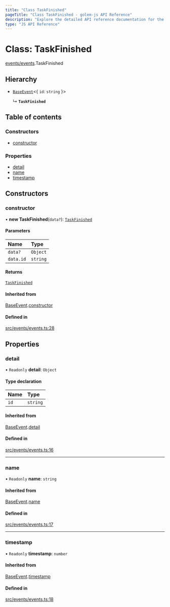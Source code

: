 ```yaml
---
title: "Class TaskFinished"
pageTitle: "Class TaskFinished - golem-js API Reference"
description: "Explore the detailed API reference documentation for the Class TaskFinished within the golem-js SDK for the Golem Network."
type: "JS API Reference"
---
```

# Class: TaskFinished

[events/events](../modules/events_events).TaskFinished

## Hierarchy

- [`BaseEvent`](events_events.BaseEvent)\<\{ `id`: `string`  }\>

  ↳ **`TaskFinished`**

## Table of contents

### Constructors

- [constructor](events_events.TaskFinished#constructor)

### Properties

- [detail](events_events.TaskFinished#detail)
- [name](events_events.TaskFinished#name)
- [timestamp](events_events.TaskFinished#timestamp)

## Constructors

### constructor

• **new TaskFinished**(`data?`): [`TaskFinished`](events_events.TaskFinished)

#### Parameters

| Name | Type |
| :------ | :------ |
| `data?` | `Object` |
| `data.id` | `string` |

#### Returns

[`TaskFinished`](events_events.TaskFinished)

#### Inherited from

[BaseEvent](events_events.BaseEvent).[constructor](events_events.BaseEvent#constructor)

#### Defined in

[src/events/events.ts:28](https://github.com/golemfactory/golem-js/blob/9c218b4/src/events/events.ts#L28)

## Properties

### detail

• `Readonly` **detail**: `Object`

#### Type declaration

| Name | Type |
| :------ | :------ |
| `id` | `string` |

#### Inherited from

[BaseEvent](events_events.BaseEvent).[detail](events_events.BaseEvent#detail)

#### Defined in

[src/events/events.ts:16](https://github.com/golemfactory/golem-js/blob/9c218b4/src/events/events.ts#L16)

___

### name

• `Readonly` **name**: `string`

#### Inherited from

[BaseEvent](events_events.BaseEvent).[name](events_events.BaseEvent#name)

#### Defined in

[src/events/events.ts:17](https://github.com/golemfactory/golem-js/blob/9c218b4/src/events/events.ts#L17)

___

### timestamp

• `Readonly` **timestamp**: `number`

#### Inherited from

[BaseEvent](events_events.BaseEvent).[timestamp](events_events.BaseEvent#timestamp)

#### Defined in

[src/events/events.ts:18](https://github.com/golemfactory/golem-js/blob/9c218b4/src/events/events.ts#L18)
